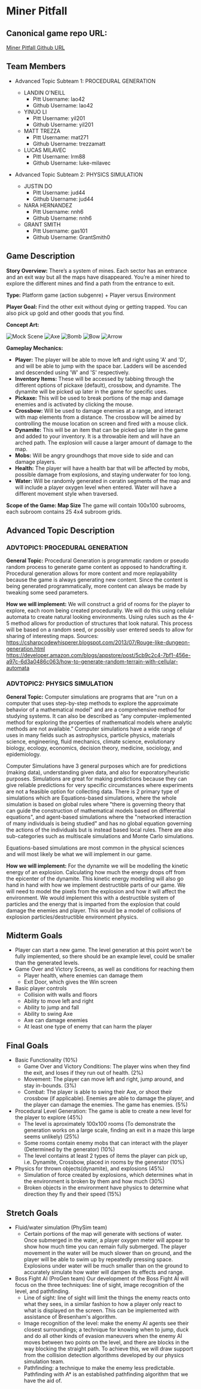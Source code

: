 # Miner Pitfall

## Canonical game repo URL:

[Miner Pitfall Github URL](https://github.com/CS1666-Miner-Pitfall-2022)

## Team Members
* Advanced Topic Subteam 1: PROCEDURAL GENERATION

	* LANDIN O'NEILL
		* Pitt Username: lao42
		* Github Username: lao42
	* YINUO LI
		* Pitt Username: yil201
		* Github Username: yil201
	* MATT TREZZA
		* Pitt Username: mat271
		* Github Username: trezzamatt
	* LUCAS MILAVEC
		* Pitt Username: lrm88
		* Github Username: luke-milavec

* Advanced Topic Subteam 2: PHYSICS SIMULATION

	* JUSTIN DO
		* Pitt Username: jud44
		* Github Username: jud44
	* NARA HERNANDEZ
		* Pitt Username: nnh6
		* Github Username: nnh6
	* GRANT SMITH
		* Pitt Username: gas101
		* Github Username: GrantSmith0

## Game Description

**Story Overview:** There’s a system of mines. Each sector has an entrance and an exit way but all the maps have disappeared. You’re a miner hired to explore the different mines and find a path from the entrance to exit.

**Type:** Platform game (action subgenre) + Player versus Environment

**Player Goal:** Find the other exit without dying or getting trapped. You can also pick up gold and other goods that you find. 

**Concept Art:**

![Mock Scene](https://github.com/CS1666-Miner-Pitfall-2022/Images/blob/main/Miner%20Pitfall%20Scene%20Concept%2025.png)
![Axe](https://github.com/CS1666-Miner-Pitfall-2022/Images/blob/main/pickaxe.png)
![Bomb](https://github.com/CS1666-Miner-Pitfall-2022/Images/blob/main/dynamite.png)
![Bow](https://github.com/CS1666-Miner-Pitfall-2022/Images/blob/main/Crossbow-pulled.png)
![Arrow](https://github.com/CS1666-Miner-Pitfall-2022/Images/blob/main/Crossbow-pre.png)

**Gameplay Mechanics:** 

- **Player:** The player will be able to move left and right using 'A' and 'D', and will be able to jump with the space bar. Ladders will be ascended and descended using 'W' and 'S' respectively.
- **Inventory Items:** These will be accessed by tabbing through the different options of pickaxe (default), crossbow, and dynamite. The dynamite will be picked up later in the game for specific uses.
- **Pickaxe:** This will be used to break portions of the map and damage enemies and is activated by clicking the mouse. 
- **Crossbow:** Will be used to damage enemies at a range, and interact with map elements from a distance. The crossbow will be aimed by controlling the mouse location on screen and fired with a mouse click.
- **Dynamite:** This will be an item that can be picked up later in the game and added to your inventory. It is a throwable item and will have an arched path. The explosion will cause a larger amount of damage to the map.
- **Mobs:** Will be angry groundhogs that move side to side and can damage players.
- **Health:** The player will have a health bar that will be affected by mobs, possible damage from explosions, and staying underwater for too long.
- **Water:** Will be randomly generated in ceratin segments of the map and will include a player oxygen level when entered. Water will have a different movement style when traversed.

**Scope of the Game: Map Size** The game will contain 100x100 subrooms, each subroom contains 25 4x4 subroom grids. 

## Advanced Topic Description

### ADVTOPIC1: PROCEDURAL GENERATION

**General Topic:** Procedural Generation is programmatic random or pseudo random process to generate game content as opposed to handcrafting it. Procedural generation allows for more content and more replayability because the game is always generating new content. Since the content is being generated programmatically, more content can always be made by tweaking some seed parameters. 

**How we will implement:** We will construct a grid of rooms for the player to explore, each room being created procedurally. We will do this using cellular automata to create natural looking environments. Using rules such as the 4-5 method allows for production of structures that look natural. This process will be based on a random seed, or possibly user entered seeds to allow for sharing of interesting maps. 
Sources: https://csharpcodewhisperer.blogspot.com/2013/07/Rouge-like-dungeon-generation.html
https://developer.amazon.com/blogs/appstore/post/5cb9c2c4-7bf1-456e-a97c-6d3a0486c063/how-to-generate-random-terrain-with-cellular-automata
    
### ADVTOPIC2: PHYSICS SIMULATION

**General Topic:** Computer simulations are programs that are "run on a computer that uses step-by-step methods to explore the approximate behavior of a mathematical model" and are a comprehensive method for studying systems. It can also be described as “any computer-implemented method for exploring the properties of mathematical models where analytic methods are not available.” Computer simulations have a wide range of uses in many fields such as astrophysics, particle physics, materials science, engineering, fluid mechanics, climate science, evolutionary biology, ecology, economics, decision theory, medicine, sociology, and epidemiology. 

Computer Simulations have 3 general purposes which are for predictions (making data), understanding given data, and also for exporatory/heuristic purposes. Simulations are great for making predictions because they can give reliable predictions for very specific circumstances where experiments are not a feasible option for collecting data. There is 2 primary type of simulations which are Equations-based simulations, where the whole simulation is based on global rules where "there is governing theory that can guide the construction of mathematical models based on differential equations", and agent-based simulations where the "networked interaction of many individuals is being studied" and has no global equation governing the actions of the individuals but is instead based local rules. There are also sub-categories such as multiscale simulations and Monte Carlo simulations.

Equations-based simulations are most common in the physical sciences and will most likely be what we will implement in our game.

**How we will implement:**
 For the dynamite we will be modelling the kinetic energy of an explosion. Calculating how much the energy drops off from the epicenter of the dynamite. This kinetic energy modelling will also go hand in hand with how we implement destructible parts of our game. We will need to model the pixels from the explosion and how it will affect the environment. We would implement this with a destructible system of particles and the energy that is imparted from the explosion that could damage the enemies and player. This would be a model of collisions of explosion particles/destructible environment physics.

## Midterm Goals
* Player can start a new game. The level generation at this point won't be fully implemented, so there should be an example level, could be smaller than the generated levels.
* Game Over and Victory Screens, as well as conditions for reaching them
	* Player health, where enemies can damage them
	* Exit Door, which gives the Win screen
* Basic player controls
	* Collision with walls and floors
	* Ability to move left and right
	* Ability to jump and fall
	* Ability to swing Axe
	* Axe can damage enemies
	* At least one type of enemy that can harm the player
## Final Goals
* Basic Functionality (10%)
	* Game Over and Victory Conditions: The player wins when they find the exit, and loses if they run out of health. (2%)
	* Movement: The player can move left and right, jump around, and stay in-bounds. (3%)
	* Combat: The player is able to swing their Axe, or shoot their crossbow (if applicable). Enemies are able to damage the player, and the player can damage the enemies. The game has enemies. (5%)
* Procedural Level Generation: The game is able to create a new level for the player to explore (45%)
	* The level is aproximately 100x100 rooms (To demonstrate the generation works on a large scale, finding an exit in a maze this large seems unlikely) (25%)
	* Some rooms contain enemy mobs that can interact with the player (Determined by the generator) (10%)
	* The level contains at least 2 types of items the player can pick up, i.e. Dynamite, Crossbow, placed in rooms by the generator (10%)
* Physics for thrown objects(dynamite), and explosions (45%)
	* Simulation of force created by explosions, which determines what in the environment is broken by them and how much (30%)
	* Broken objects in the environment have physics to determine what direction they fly and their speed (15%)

## Stretch Goals

* Fluid/water simulation (PhySim team)
	- Certain portions of the map will generate with sections of water. Once submerged in the water, a player oxygen meter will appear to show how much time you can remain fully submerged. The player movement in the water will be much slower than on ground, and the player will be able to swim up by repeatedly pressing space. Explosions under water will be much smaller than on the ground to accurately simulate how water will dampen its effects and range.
* Boss Fight AI (ProGen team)
	Our development of the Boss Fight AI will focus on the three techniques: line of sight, image recognition of the level, and pathfinding.
	- Line of sight: line of sight will limit the things the enemy reacts onto what they sees, in a similar fashion to how a player only react to what is displayed on the screen. This can be implemented with assistance of Bresenham's algorithm.
	- Image recognition of the level: make the enemy AI agents see their closest surroundings; a technique for knowing when to jump, duck and do all other kinds of evasion maneuvers when the enemy AI moves between two points on the level, and there are blocks in the way blocking the straight path. To achieve this, we will draw support from the collision detection algorithms developed by our physics simulation team.
	- Pathfinding: a technique to make the enemy less predictable. Pathfinding with A* is an established pathfinding algorithm that we have the aid of.
